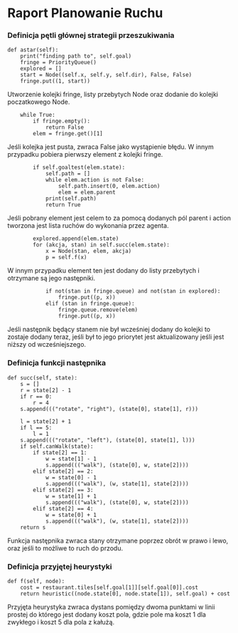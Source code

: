 
# Raport Planowanie Ruchu

### Definicja pętli głównej strategii przeszukiwania
    def astar(self):
        print("finding path to", self.goal)
        fringe = PriorityQueue()
        explored = []
        start = Node((self.x, self.y, self.dir), False, False)
        fringe.put((1, start)) 
Utworzenie kolejki fringe, listy przebytych Node oraz dodanie do kolejki poczatkowego Node.

        while True:
            if fringe.empty():
                return False
            elem = fringe.get()[1]
Jeśli kolejka jest pusta, zwraca False jako wystąpienie błędu.
W innym przypadku pobiera pierwszy element z kolejki fringe.

            if self.goaltest(elem.state):
                self.path = []
                while elem.action is not False:
                    self.path.insert(0, elem.action)
                    elem = elem.parent
                print(self.path)
                return True
Jeśli pobrany element jest celem to za pomocą dodanych pól parent i action tworzona jest lista ruchów do wykonania przez agenta.

            explored.append(elem.state)
            for (akcja, stan) in self.succ(elem.state):
                x = Node(stan, elem, akcja)
                p = self.f(x)
W innym przypadku element ten jest dodany do listy przebytych i otrzymane są jego następniki. 
              
                if not(stan in fringe.queue) and not(stan in explored):
                    fringe.put((p, x))
                elif (stan in fringe.queue):
                    fringe.queue.remove(elem)
                    fringe.put((p, x))
Jeśli następnik będący stanem nie był wcześniej dodany do kolejki to zostaje dodany teraz, jeśli był to jego priorytet jest aktualizowany jeśli jest niższy od wcześniejszego.

### Definicja funkcji następnika
	def succ(self, state):		        
	    s = []
        r = state[2] - 1
        if r == 0: 
            r = 4
        s.append((("rotate", "right"), (state[0], state[1], r)))

        l = state[2] + 1
        if l == 5:
            l = 1
        s.append((("rotate", "left"), (state[0], state[1], l)))
        if self.canWalk(state):
            if state[2] == 1:
                w = state[1] - 1
                s.append((("walk"), (state[0], w, state[2])))
            elif state[2] == 2:
                w = state[0] - 1
                s.append((("walk"), (w, state[1], state[2])))
            elif state[2] == 3:
                w = state[1] + 1
                s.append((("walk"), (state[0], w, state[2])))
            elif state[2] == 4:
                w = state[0] + 1
                s.append((("walk"), (w, state[1], state[2])))
        return s
        
Funkcja następnika zwraca stany otrzymane poprzez obrót w prawo i lewo, oraz jeśli to możliwe to ruch do przodu.

### Definicja przyjętej heurystyki
    def f(self, node):
        cost = restaurant.tiles[self.goal[1]][self.goal[0]].cost
        return heuristic((node.state[0], node.state[1]), self.goal) + cost
       
   Przyjęta heurystyka zwraca dystans pomiędzy dwoma punktami w linii prostej do którego jest dodany koszt pola, gdzie pole ma koszt 1 dla zwykłego i koszt 5 dla pola z kałużą.